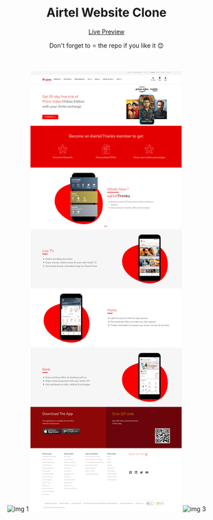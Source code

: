 <div align="center">
<h1> Airtel Website Clone </h1>

[Live Preview](https://nirmalvg.github.io/airtel-clone)

Don't forget to :star: the repo if you like it :blush:

<br>

![img 1](public/images/img1.png)
![img 2](public/images/img2.png)
![img 3](public/images/img3.png)
 
</div>
